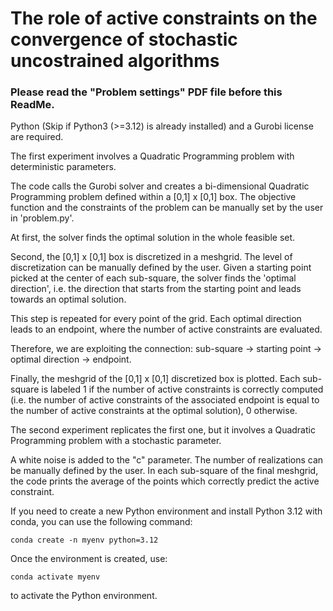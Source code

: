 # The role of active constraints on the convergence of stochastic uncostrained algorithms
### Please read the "Problem settings" PDF file before this ReadMe.

Python (Skip if Python3 (>=3.12) is already installed) and a Gurobi license are required.

The first experiment involves a Quadratic Programming problem with deterministic parameters.

The code calls the Gurobi solver and creates a bi-dimensional Quadratic Programming problem defined within a [0,1] x [0,1] box. 
The objective function and the constraints of the problem can be manually set by the user in 'problem.py'.

At first, the solver finds the optimal solution in the whole feasible set.

Second, the [0,1] x [0,1] box is discretized in a meshgrid. The level of discretization can be manually defined by the user. 
Given a starting point picked at the center of each sub-square, 
the solver finds the 'optimal direction', i.e. the direction that starts from the starting point and
leads towards an optimal solution.

This step is repeated for every point of the grid. Each optimal direction 
leads to an endpoint, where the number of active constraints are evaluated. 

Therefore, we are exploiting the connection:
sub-square -> starting point -> optimal direction -> endpoint.

Finally, the meshgrid of the [0,1] x [0,1] discretized box is plotted.
Each sub-square is labeled 1 if the number of active constraints is correctly computed (i.e. the number of active constraints of the associated endpoint is equal to the number 
of active constraints at the optimal solution), 0 otherwise.

The second experiment replicates the first one, but it involves a Quadratic Programming problem with a stochastic parameter. 

A white noise is added to the "c" parameter. The number of realizations can be manually defined by the user.
In each sub-square of the final meshgrid, the code prints the average of the points which correctly predict the active constraint.

If you need to create a new Python environment and install Python 3.12 with conda, you can use the following command:
```
conda create -n myenv python=3.12
```
Once the environment is created, use:
```
conda activate myenv
```
to activate the Python environment.
